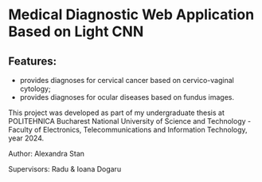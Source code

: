 # Medical Diagnostic Web Application Based on Light CNN

## Features:
- provides diagnoses for cervical cancer based on cervico-vaginal cytology;
- provides diagnoses for ocular diseases based on fundus images.

This project was developed as part of my undergraduate thesis at POLITEHNICA Bucharest National University of Science and Technology - Faculty of Electronics, Telecommunications and Information Technology, year 2024.

Author: Alexandra Stan

Supervisors: Radu & Ioana Dogaru



  
